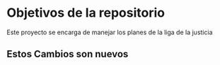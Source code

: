# Objetivos de la repositorio

Este proyecto se encarga de manejar los planes de la liga de la justicia

## Estos Cambios son nuevos 

